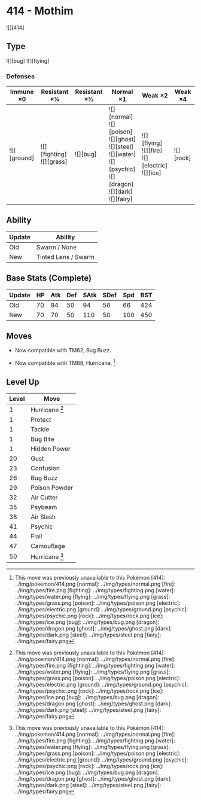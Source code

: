 # 414 - Mothim
![][414]

## Type

![][bug]  ![][flying]

### Defenses

Immune ×0 | Resistant ×¼ | Resistant ×½ | Normal ×1 | Weak ×2 | Weak ×4
---       | ---          | ---          | ---       | ---     | ---
![][ground]<br> | ![][fighting]<br> ![][grass]<br> | ![][bug]<br> | ![][normal]<br> ![][poison]<br> ![][ghost]<br> ![][steel]<br> ![][water]<br> ![][psychic]<br> ![][dragon]<br> ![][dark]<br> ![][fairy]<br> | ![][flying]<br> ![][fire]<br> ![][electric]<br> ![][ice]<br> | ![][rock]<br> | 

## Ability

Update | Ability
---    | ---
Old    | Swarm / None
New    | Tinted Lens / Swarm

## Base Stats (Complete)

Update | HP | Atk | Def | SAtk | SDef | Spd | BST
---    | ---| --- | --- | ---  | ---  | --- | ---
Old    | 70 |  94 |  50 |  94  |  50  |  66  |  424
New    | 70 |  70 |  50 |  110  |  50  |  100  |  450

## Moves

 - Now compatible with TM62, Bug Buzz.

 - Now compatible with TM88, Hurricane. [^1]

## Level Up

Level | Move
---   | ---
  1   | Hurricane [^1]
  1   | Protect
  1   | Tackle
  1   | Bug Bite
  1   | Hidden Power
 20   | Gust
 23   | Confusion
 26   | Bug Buzz
 29   | Poison Powder
 32   | Air Cutter
 35   | Psybeam
 38   | Air Slash
 41   | Psychic
 44   | Flail
 47   | Camouflage
 50   | Hurricane [^1]

[^1]: This move was previously unavailable to this Pokémon
[414]: ../img/pokemon/414.png
[normal]: ../img/types/normal.png
[fire]: ../img/types/fire.png
[fighting]: ../img/types/fighting.png
[water]: ../img/types/water.png
[flying]: ../img/types/flying.png
[grass]: ../img/types/grass.png
[poison]: ../img/types/poison.png
[electric]: ../img/types/electric.png
[ground]: ../img/types/ground.png
[psychic]: ../img/types/psychic.png
[rock]: ../img/types/rock.png
[ice]: ../img/types/ice.png
[bug]: ../img/types/bug.png
[dragon]: ../img/types/dragon.png
[ghost]: ../img/types/ghost.png
[dark]: ../img/types/dark.png
[steel]: ../img/types/steel.png
[fairy]: ../img/types/fairy.png
